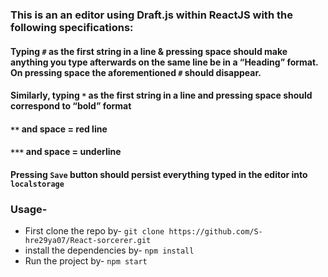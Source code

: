 

### This is an an editor using Draft.js within ReactJS with the following specifications:

#### Typing `#` as the first string in a line & pressing space should make anything you type afterwards on the same line be in a “Heading” format. On pressing space the aforementioned `#` should disappear.
#### Similarly, typing `*` as the first string in a line and pressing space should correspond to “bold” format
#### `**` and space = red line
#### `***` and space = underline
#### Pressing `Save` button should persist everything typed in the editor into `localstorage`

### Usage-

* First clone the repo by-
```git clone https://github.com/S-hre29ya07/React-sorcerer.git```
* install the dependencies by-
```npm install```
* Run the project by-
```npm start```
